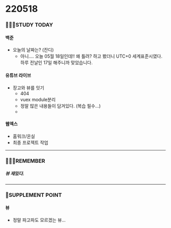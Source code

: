 # 220518

### 👨🏼‍🏫STUDY TODAY

#### 백준

- 오늘의 날짜는? (잔디)
  - 아니.... 오늘 05월 18일인데!! 왜 틀려? 하고 봤더니 UTC+0 세계표준시였다. 하루 전날인 17일 해주니까 맞았습니다.



#### 유튜브 라이브

- 장고와 뷰를 잇기
  - 404
  - vuex module분리
  - 정말 많은 내용들이 담겨있다. (복습 필수...)
  - 



#### 웹엑스

- 홈워크/온실
- 최종 프로젝트 작업

---

### 💆🏼‍♂️REMEMBER

##### 뷰 재밌다.

---

### 💫SUPPLEMENT POINT

#### 뷰

- 정말 파고파도 모르겠는 뷰...
